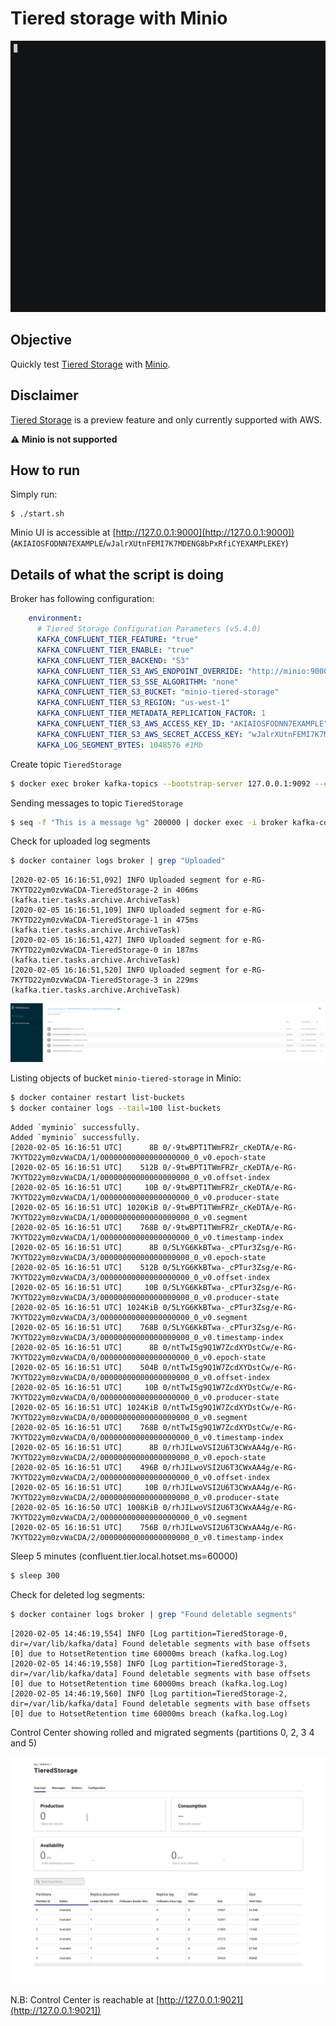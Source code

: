 # Tiered storage with Minio

![asciinema](asciinema.gif)

## Objective

Quickly test [Tiered Storage](https://docs.confluent.io/current/kafka/tiered-storage-preview.html#tiered-storage) with [Minio](https://min.io).

## Disclaimer

[Tiered Storage](https://docs.confluent.io/current/kafka/tiered-storage-preview.html#tiered-storage) is a preview feature and only currently supported with AWS.

**⚠️ Minio is not supported**




## How to run

Simply run:

```
$ ./start.sh
```

Minio UI is accessible at [http://127.0.0.1:9000](http://127.0.0.1:9000]) (`AKIAIOSFODNN7EXAMPLE`/`wJalrXUtnFEMI7K7MDENG8bPxRfiCYEXAMPLEKEY`)

## Details of what the script is doing

Broker has following configuration:

```yml
    environment:
      # Tiered Storage Configuration Parameters (v5.4.0)
      KAFKA_CONFLUENT_TIER_FEATURE: "true"
      KAFKA_CONFLUENT_TIER_ENABLE: "true"
      KAFKA_CONFLUENT_TIER_BACKEND: "S3"
      KAFKA_CONFLUENT_TIER_S3_AWS_ENDPOINT_OVERRIDE: "http://minio:9000"
      KAFKA_CONFLUENT_TIER_S3_SSE_ALGORITHM: "none"
      KAFKA_CONFLUENT_TIER_S3_BUCKET: "minio-tiered-storage"
      KAFKA_CONFLUENT_TIER_S3_REGION: "us-west-1"
      KAFKA_CONFLUENT_TIER_METADATA_REPLICATION_FACTOR: 1
      KAFKA_CONFLUENT_TIER_S3_AWS_ACCESS_KEY_ID: "AKIAIOSFODNN7EXAMPLE"
      KAFKA_CONFLUENT_TIER_S3_AWS_SECRET_ACCESS_KEY: "wJalrXUtnFEMI7K7MDENG8bPxRfiCYEXAMPLEKEY"
      KAFKA_LOG_SEGMENT_BYTES: 1048576 #1Mb
```

Create topic `TieredStorage`

```bash
$ docker exec broker kafka-topics --bootstrap-server 127.0.0.1:9092 --create --topic TieredStorage --partitions 6 --replication-factor 1 --config confluent.tier.enable=true --config confluent.tier.local.hotset.ms=60000 --config retention.ms=86400000
```

Sending messages to topic `TieredStorage`

```bash
$ seq -f "This is a message %g" 200000 | docker exec -i broker kafka-console-producer --broker-list broker:9092 --topic TieredStorage
```

Check for uploaded log segments

```bash
$ docker container logs broker | grep "Uploaded"
```

```log
[2020-02-05 16:16:51,092] INFO Uploaded segment for e-RG-7KYTD22ym0zvWaCDA-TieredStorage-2 in 406ms (kafka.tier.tasks.archive.ArchiveTask)
[2020-02-05 16:16:51,109] INFO Uploaded segment for e-RG-7KYTD22ym0zvWaCDA-TieredStorage-1 in 475ms (kafka.tier.tasks.archive.ArchiveTask)
[2020-02-05 16:16:51,427] INFO Uploaded segment for e-RG-7KYTD22ym0zvWaCDA-TieredStorage-0 in 187ms (kafka.tier.tasks.archive.ArchiveTask)
[2020-02-05 16:16:51,520] INFO Uploaded segment for e-RG-7KYTD22ym0zvWaCDA-TieredStorage-3 in 229ms (kafka.tier.tasks.archive.ArchiveTask)
```

![Minio](Screenshot1.png)

Listing objects of bucket `minio-tiered-storage` in Minio:

```bash
$ docker container restart list-buckets
$ docker container logs --tail=100 list-buckets
```

```log
Added `myminio` successfully.
Added `myminio` successfully.
[2020-02-05 16:16:51 UTC]      8B 0/-9twBPT1TWmFRZr_cKeDTA/e-RG-7KYTD22ym0zvWaCDA/1/00000000000000000000_0_v0.epoch-state
[2020-02-05 16:16:51 UTC]    512B 0/-9twBPT1TWmFRZr_cKeDTA/e-RG-7KYTD22ym0zvWaCDA/1/00000000000000000000_0_v0.offset-index
[2020-02-05 16:16:51 UTC]     10B 0/-9twBPT1TWmFRZr_cKeDTA/e-RG-7KYTD22ym0zvWaCDA/1/00000000000000000000_0_v0.producer-state
[2020-02-05 16:16:51 UTC] 1020KiB 0/-9twBPT1TWmFRZr_cKeDTA/e-RG-7KYTD22ym0zvWaCDA/1/00000000000000000000_0_v0.segment
[2020-02-05 16:16:51 UTC]    768B 0/-9twBPT1TWmFRZr_cKeDTA/e-RG-7KYTD22ym0zvWaCDA/1/00000000000000000000_0_v0.timestamp-index
[2020-02-05 16:16:51 UTC]      8B 0/5LYG6KkBTwa-_cPTur3Zsg/e-RG-7KYTD22ym0zvWaCDA/3/00000000000000000000_0_v0.epoch-state
[2020-02-05 16:16:51 UTC]    512B 0/5LYG6KkBTwa-_cPTur3Zsg/e-RG-7KYTD22ym0zvWaCDA/3/00000000000000000000_0_v0.offset-index
[2020-02-05 16:16:51 UTC]     10B 0/5LYG6KkBTwa-_cPTur3Zsg/e-RG-7KYTD22ym0zvWaCDA/3/00000000000000000000_0_v0.producer-state
[2020-02-05 16:16:51 UTC] 1024KiB 0/5LYG6KkBTwa-_cPTur3Zsg/e-RG-7KYTD22ym0zvWaCDA/3/00000000000000000000_0_v0.segment
[2020-02-05 16:16:51 UTC]    768B 0/5LYG6KkBTwa-_cPTur3Zsg/e-RG-7KYTD22ym0zvWaCDA/3/00000000000000000000_0_v0.timestamp-index
[2020-02-05 16:16:51 UTC]      8B 0/ntTwI5g9Q1W7ZcdXYDstCw/e-RG-7KYTD22ym0zvWaCDA/0/00000000000000000000_0_v0.epoch-state
[2020-02-05 16:16:51 UTC]    504B 0/ntTwI5g9Q1W7ZcdXYDstCw/e-RG-7KYTD22ym0zvWaCDA/0/00000000000000000000_0_v0.offset-index
[2020-02-05 16:16:51 UTC]     10B 0/ntTwI5g9Q1W7ZcdXYDstCw/e-RG-7KYTD22ym0zvWaCDA/0/00000000000000000000_0_v0.producer-state
[2020-02-05 16:16:51 UTC] 1024KiB 0/ntTwI5g9Q1W7ZcdXYDstCw/e-RG-7KYTD22ym0zvWaCDA/0/00000000000000000000_0_v0.segment
[2020-02-05 16:16:51 UTC]    768B 0/ntTwI5g9Q1W7ZcdXYDstCw/e-RG-7KYTD22ym0zvWaCDA/0/00000000000000000000_0_v0.timestamp-index
[2020-02-05 16:16:51 UTC]      8B 0/rhJILwoVSI2U6T3CWxAA4g/e-RG-7KYTD22ym0zvWaCDA/2/00000000000000000000_0_v0.epoch-state
[2020-02-05 16:16:51 UTC]    496B 0/rhJILwoVSI2U6T3CWxAA4g/e-RG-7KYTD22ym0zvWaCDA/2/00000000000000000000_0_v0.offset-index
[2020-02-05 16:16:51 UTC]     10B 0/rhJILwoVSI2U6T3CWxAA4g/e-RG-7KYTD22ym0zvWaCDA/2/00000000000000000000_0_v0.producer-state
[2020-02-05 16:16:50 UTC] 1008KiB 0/rhJILwoVSI2U6T3CWxAA4g/e-RG-7KYTD22ym0zvWaCDA/2/00000000000000000000_0_v0.segment
[2020-02-05 16:16:51 UTC]    756B 0/rhJILwoVSI2U6T3CWxAA4g/e-RG-7KYTD22ym0zvWaCDA/2/00000000000000000000_0_v0.timestamp-index
```

Sleep 5 minutes (confluent.tier.local.hotset.ms=60000)

```bash
$ sleep 300
```

Check for deleted log segments:

```bash
$ docker container logs broker | grep "Found deletable segments"
```

```log
[2020-02-05 14:46:19,554] INFO [Log partition=TieredStorage-0, dir=/var/lib/kafka/data] Found deletable segments with base offsets [0] due to HotsetRetention time 60000ms breach (kafka.log.Log)
[2020-02-05 14:46:19,558] INFO [Log partition=TieredStorage-3, dir=/var/lib/kafka/data] Found deletable segments with base offsets [0] due to HotsetRetention time 60000ms breach (kafka.log.Log)
[2020-02-05 14:46:19,560] INFO [Log partition=TieredStorage-2, dir=/var/lib/kafka/data] Found deletable segments with base offsets [0] due to HotsetRetention time 60000ms breach (kafka.log.Log)
```

Control Center showing rolled and migrated segments (partitions 0, 2, 3 4 and 5)

![TieredStorage topic](Screenshot2.png)

N.B: Control Center is reachable at [http://127.0.0.1:9021](http://127.0.0.1:9021])
